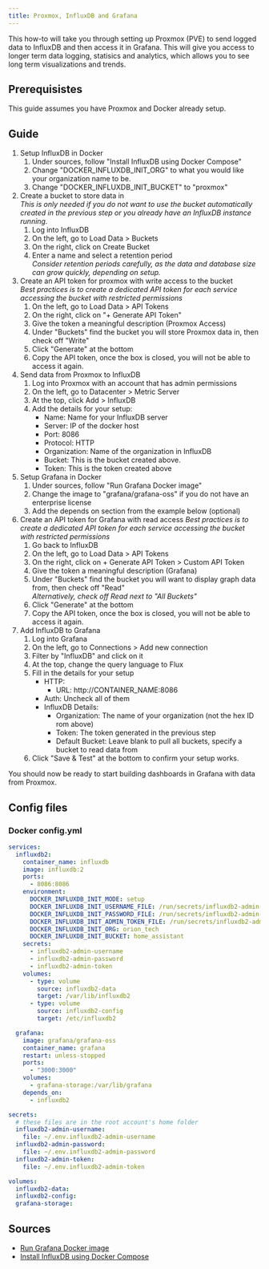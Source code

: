 ```yaml
---
title: Proxmox, InfluxDB and Grafana
---
```


This how-to will take you through setting up Proxmox (PVE) to send logged data to InfluxDB and then access it in Grafana. This will give you access to longer term data logging, statisics and analytics, which allows you to see long term visualizations and trends.

## Prerequisistes

This guide assumes you have Proxmox and Docker already setup.

## Guide

1. Setup InfluxDB in Docker
   1. Under sources, follow "Install InfluxDB using Docker Compose"
   2. Change "DOCKER_INFLUXDB_INIT_ORG" to what you would like your organization name to be.
   3. Change "DOCKER_INFLUXDB_INIT_BUCKET" to "proxmox"
2. Create a bucket to store data in  
   _This is only needed if you do not want to use the bucket automatically created in the previous step or you already have an InfluxDB instance running._
   1. Log into InfluxDB
   2. On the left, go to Load Data > Buckets
   3. On the right, click on Create Bucket
   4. Enter a name and select a retention period  
      _Consider retention periods carefully, as the data and database size can grow quickly, depending on setup._
3. Create an API token for proxmox with write access to the bucket  
   _Best practices is to create a dedicated API token for each service accessing the bucket with restricted permissions_
   1. On the left, go to Load Data > API Tokens
   2. On the right, click on "+ Generate API Token"
   3. Give the token a meaningful description (Proxmox Access)
   4. Under "Buckets" find the bucket you will store Proxmox data in, then check off "Write"
   5. Click "Generate" at the bottom
   6. Copy the API token, once the box is closed, you will not be able to access it again.
4. Send data from Proxmox to InfluxDB
   1. Log into Proxmox with an account that has admin permissions
   2. On the left, go to Datacenter > Metric Server
   3. At the top, click Add > InfluxDB
   4. Add the details for your setup:
      - Name: Name for your InfluxDB server
      - Server: IP of the docker host
      - Port: 8086
      - Protocol: HTTP
      - Organization: Name of the organization in InfluxDB
      - Bucket: This is the bucket created above.
      - Token: This is the token created above
5. Setup Grafana in Docker
   1. Under sources, follow "Run Grafana Docker image"
   2. Change the image to "grafana/grafana-oss" if you do not have an enterprise license
   3. Add the depends on section from the example below (optional)
6. Create an API token for Grafana with read access
   _Best practices is to create a dedicated API token for each service accessing the bucket with restricted permissions_
   1. Go back to InfluxDB
   2. On the left, go to Load Data > API Tokens
   3. On the right, click on + Generate API Token > Custom API Token
   4. Give the token a meaningful description (Grafana)
   5. Under "Buckets" find the bucket you will want to display graph data from, then check off "Read"  
      _Alternatively, check off Read next to "All Buckets"_
   6. Click "Generate" at the bottom
   7. Copy the API token, once the box is closed, you will not be able to access it again.
7. Add InfluxDB to Grafana
   1. Log into Grafana
   2. On the left, go to Connections > Add new connection
   3. Filter by "InfluxDB" and click on it
   4. At the top, change the query language to Flux
   5. Fill in the details for your setup
      - HTTP:
        - URL: http://CONTAINER_NAME:8086
      - Auth: Uncheck all of them
      - InfluxDB Details:
        - Organization: The name of your organization (not the hex ID rom above)
        - Token: The token generated in the previous step
        - Default Bucket: Leave blank to pull all buckets, specify a bucket to read data from
   6. Click "Save & Test" at the bottom to confirm your setup works.

You should now be ready to start building dashboards in Grafana with data from Proxmox.

## Config files

### Docker config.yml

```yaml
services:
  influxdb2:
    container_name: influxdb
    image: influxdb:2
    ports:
      - 8086:8086
    environment:
      DOCKER_INFLUXDB_INIT_MODE: setup
      DOCKER_INFLUXDB_INIT_USERNAME_FILE: /run/secrets/influxdb2-admin-username
      DOCKER_INFLUXDB_INIT_PASSWORD_FILE: /run/secrets/influxdb2-admin-password
      DOCKER_INFLUXDB_INIT_ADMIN_TOKEN_FILE: /run/secrets/influxdb2-admin-token
      DOCKER_INFLUXDB_INIT_ORG: orion_tech
      DOCKER_INFLUXDB_INIT_BUCKET: home_assistant
    secrets:
      - influxdb2-admin-username
      - influxdb2-admin-password
      - influxdb2-admin-token
    volumes:
      - type: volume
        source: influxdb2-data
        target: /var/lib/influxdb2
      - type: volume
        source: influxdb2-config
        target: /etc/influxdb2

  grafana:
    image: grafana/grafana-oss
    container_name: grafana
    restart: unless-stopped
    ports:
      - "3000:3000"
    volumes:
      - grafana-storage:/var/lib/grafana
    depends_on:
      - influxdb2

secrets:
  # these files are in the root account's home folder
  influxdb2-admin-username:
    file: ~/.env.influxdb2-admin-username
  influxdb2-admin-password:
    file: ~/.env.influxdb2-admin-password
  influxdb2-admin-token:
    file: ~/.env.influxdb2-admin-token

volumes:
  influxdb2-data:
  influxdb2-config:
  grafana-storage:
```

## Sources

- [Run Grafana Docker image](https://grafana.com/docs/grafana/latest/setup-grafana/installation/docker/)
- [Install InfluxDB using Docker Compose](https://docs.influxdata.com/influxdb/v2/install/use-docker-compose/)
